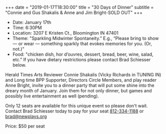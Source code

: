 +++
date = "2019-01-17T18:30:00"
title = "30 Days of Dinner"
subtitle = "Connie and Gus Shakalis & Anne and Jim Bright-SOLD OUT"
+++
* Date: January 17th
* Time: 6:30PM
* Location: 3207 E Kristen Ct., Bloomington IN 47401
* Theme:  "Sparkling Midwinter Spontaneity.” E.g., “Please bring to show — or wear — something sparkly that evokes memories for you. (Or, not.)"
* Food: "chicken dish, hor d’ouvres, dessert, bread, beer, wine, salad, etc." If you have dietary restrictions please contact Brad Schiesser below.

Herald Times Arts Reviewer Connie Shakalis (Vicky Richards in TUNING IN) and Long time BPP Supporter, Directors Circle Members, and play reader Anne Bright, invite you to a dinner party that will put some shine into the dreary month of January. Join them for not only dinner, but games and possibly live entertainment as well (pending).

Only 12 seats are available for this unique event so please don't wait. Contact Brad Schiesser today to pay for your seat [812-334-1188](tel:+1-812-334-1188) or [brad@newplays.org](mailto:brad@newplays.org)

Price: $50 per seat
